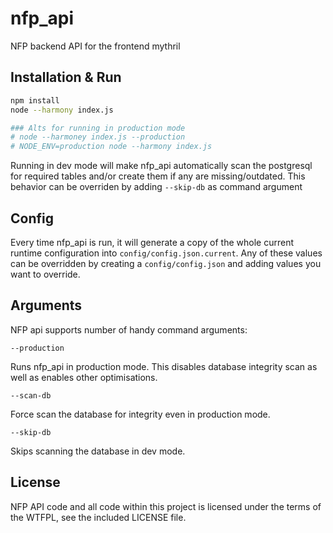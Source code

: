 nfp_api
=======
NFP backend API for the frontend mythril


Installation & Run
------------

```bash
npm install
node --harmony index.js

### Alts for running in production mode
# node --harmoney index.js --production
# NODE_ENV=production node --harmony index.js
```

Running in dev mode will make nfp_api automatically scan the postgresql for required tables and/or create them if any are missing/outdated. This behavior can be overriden by adding `--skip-db` as command argument


Config
------

Every time nfp_api is run, it will generate a copy of the whole current runtime configuration into `config/config.json.current`. Any of these values can be overridden by creating a `config/config.json` and adding values you want to override.


Arguments
---------

NFP api supports number of handy command arguments:

`--production`

Runs nfp_api in production mode. This disables database integrity scan as well as enables other optimisations.

`--scan-db`

Force scan the database for integrity even in production mode.

`--skip-db`

Skips scanning the database in dev mode.


License
-------
NFP API code and all code within this project is licensed under the terms of the WTFPL, see the included LICENSE file.
